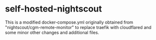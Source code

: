 # self-hosted-nightscout

This is a modified docker-compose.yml originally obtained from "nightscout/cgm-remote-monitor" to replace traefik with cloudflared and some minor other changes and additional files.
